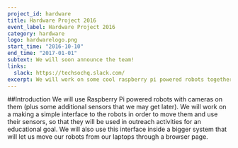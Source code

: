 ```yaml
---
project_id: hardware
title: Hardware Project 2016
event_label: Hardware Project 2016
category: hardware
logo: hardwarelogo.png
start_time: "2016-10-10"
end_time: "2017-01-01"
subtext: We will soon announce the team!
links:
  slack: https://techsochq.slack.com/
excerpt: We will work on some cool raspberry pi powered robots together!
---
```

##Introduction
We will use Raspberry Pi powered robots with cameras on them (plus some additional sensors that we may get later).
We will work on a making a simple interface to the robots in order to move them and use their sensors, so that they will be used in outreach activities for an educational goal. 
We will also use this interface inside a bigger system that will let us move our robots from our laptops through a browser page.



